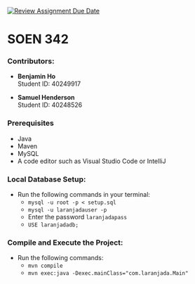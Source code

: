 [![Review Assignment Due Date](https://classroom.github.com/assets/deadline-readme-button-22041afd0340ce965d47ae6ef1cefeee28c7c493a6346c4f15d667ab976d596c.svg)](https://classroom.github.com/a/-9QgYBSe)
# SOEN 342 

### Contributors:
- **Benjamin Ho**  
  Student ID: 40249917

- **Samuel Henderson**  
  Student ID: 40248526

### Prerequisites
- Java
- Maven
- MySQL
- A code editor such as Visual Studio Code or IntelliJ

### Local Database Setup:
- Run the following commands in your terminal:
    - `mysql -u root -p < setup.sql`
    - `mysql -u laranjadauser -p`
    - Enter the password `laranjadapass`
    - `USE laranjadadb;`

### Compile and Execute the Project:
- Run the following commands:
    - `mvn compile`
    - `mvn exec:java -Dexec.mainClass="com.laranjada.Main"`
